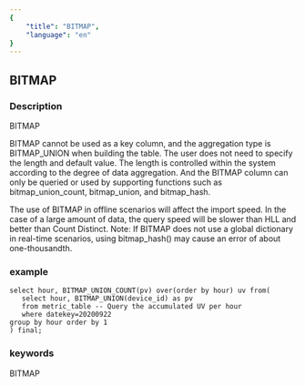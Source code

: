 ```yaml
---
{
    "title": "BITMAP",
    "language": "en"
}
---
```


<!-- 
Licensed to the Apache Software Foundation (ASF) under one
or more contributor license agreements.  See the NOTICE file
distributed with this work for additional information
regarding copyright ownership.  The ASF licenses this file
to you under the Apache License, Version 2.0 (the
"License"); you may not use this file except in compliance
with the License.  You may obtain a copy of the License at

  http://www.apache.org/licenses/LICENSE-2.0

Unless required by applicable law or agreed to in writing,
software distributed under the License is distributed on an
"AS IS" BASIS, WITHOUT WARRANTIES OR CONDITIONS OF ANY
KIND, either express or implied.  See the License for the
specific language governing permissions and limitations
under the License.
-->

## BITMAP
### Description
BITMAP

BITMAP cannot be used as a key column, and the aggregation type is BITMAP_UNION when building the table.
The user does not need to specify the length and default value. The length is controlled within the system according to the degree of data aggregation.
And the BITMAP column can only be queried or used by supporting functions such as bitmap_union_count, bitmap_union, and bitmap_hash.
    
The use of BITMAP in offline scenarios will affect the import speed. In the case of a large amount of data, the query speed will be slower than HLL and better than Count Distinct.
Note: If BITMAP does not use a global dictionary in real-time scenarios, using bitmap_hash() may cause an error of about one-thousandth.

### example

    select hour, BITMAP_UNION_COUNT(pv) over(order by hour) uv from(
       select hour, BITMAP_UNION(device_id) as pv
       from metric_table -- Query the accumulated UV per hour
       where datekey=20200922
    group by hour order by 1
    ) final;
    
### keywords
BITMAP
